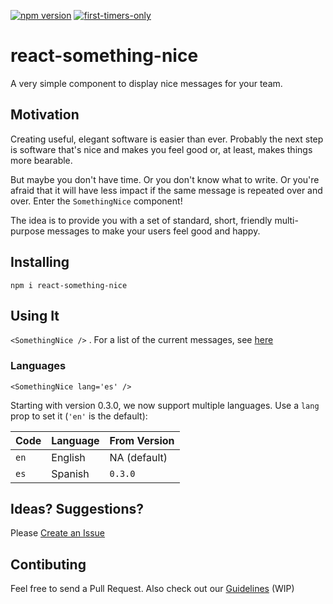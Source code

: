 [![npm version](https://badge.fury.io/js/react-something-nice.svg)](https://badge.fury.io/js/react-something-nice)
[![first-timers-only](https://img.shields.io/badge/first--timers--only-friendly-blue.svg?style=flat-square)](https://www.firsttimersonly.com/)

# react-something-nice

A very simple component to display nice messages for your team.

## Motivation

Creating useful, elegant software is easier than ever. Probably the next step is software that's nice and
makes you feel good or, at least, makes things more bearable.

But maybe you don't have time. Or you don't know what to write. Or you're afraid that it will have less
impact if the same message is repeated over and over. Enter the `SomethingNice` component!

The idea is to provide you with a set of standard, short, friendly multi-purpose messages to make your users
feel good and happy.

## Installing

`npm i react-something-nice`

## Using It

`<SomethingNice />` . For a list of the current messages, see 
[here](https://github.com/xnt/react-something-nice/blob/e3b2d7ab17095dd5b0026f61538981a214594f54/src/messages.js#L3)

### Languages

`<SomethingNice lang='es' />`

Starting with version 0.3.0, we now support multiple languages. Use a `lang` prop to set it (`'en'` is the
default):

| Code | Language | From Version |
| ---- | -------- | ------------ |
| `en` | English  | NA (default) |
| `es` | Spanish  | `0.3.0`      |

## Ideas? Suggestions?

Please [Create an Issue](https://github.com/xnt/react-something-nice/issues)

## Contibuting

Feel free to send a Pull Request. Also check out our 
[Guidelines](https://github.com/xnt/react-something-nice/blob/master/CONTRIBUTING.md) (WIP)
